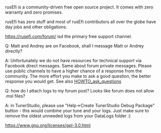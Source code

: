 rusEfi is a community-driven free open source project. It comes with zero warranty and zero promises.

rusEfi has zero stuff and most of rusEfi contributors all over the globe have day jobs and other obligations.

https://rusefi.com/forum/ isd the primary free support channel.


Q: Matt and Andrey are on Facebook, shall I message Matt or Andrey directly?

A: Unfortunately we do not have resources for technical support via Facebook direct messages.
Same about forum private messages. Please use public channels to have a higher chance of a response from the community. The more effort you make to ask a good question,
 the better response you would get. See also [HOWTO_ask_questions](HOWTO_ask_questions)

Q: how do I attach logs to my forum post? Looks like forum does not allow .msl files?

A: in TunerStudio, please use "Help->Create TunerStudio Debug Package" button - this would combine your tune and your logs.
Just make sure to remove the oldest unneeded logs from your DataLogs folder :) 


https://www.gnu.org/licenses/gpl-3.0.html